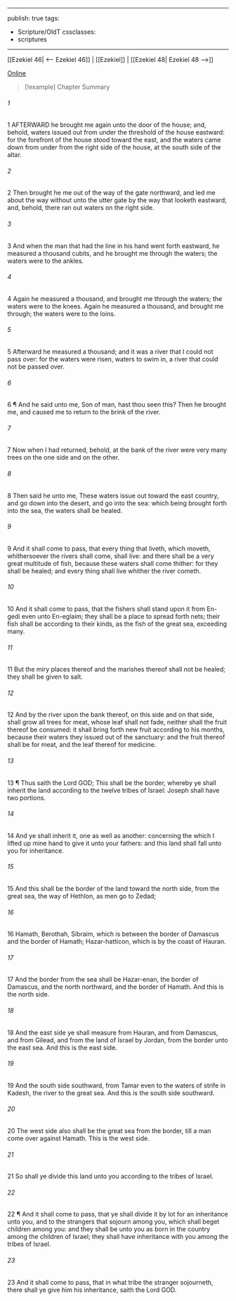 

---
publish: true
tags:
  - Scripture/OldT
cssclasses:
  - scriptures
---
[[Ezekiel 46| <-- Ezekiel 46]] | [[Ezekiel]] | [[Ezekiel 48| Ezekiel 48 -->]]

[Online](https://churchofjesuschrist.org/study/scriptures/ot/ezek/47?lang=eng)

>[!example] Chapter Summary
>
###### 1
1 AFTERWARD he brought me again unto the door of the house; and, behold, waters issued out from under the threshold of the house eastward: for the forefront of the house stood toward the east, and the waters came down from under from the right side of the house, at the south side of the altar.
###### 2
2 Then brought he me out of the way of the gate northward, and led me about the way without unto the utter gate by the way that looketh eastward; and, behold, there ran out waters on the right side.
###### 3
3 And when the man that had the line in his hand went forth eastward, he measured a thousand cubits, and he brought me through the waters; the waters were to the ankles.
###### 4
4 Again he measured a thousand, and brought me through the waters; the waters were to the knees.  Again he measured a thousand, and brought me through; the waters were to the loins.
###### 5
5 Afterward he measured a thousand; and it was a river that I could not pass over: for the waters were risen, waters to swim in, a river that could not be passed over.
###### 6
6 ¶ And he said unto me, Son of man, hast thou seen this?  Then he brought me, and caused me to return to the brink of the river.
###### 7
7 Now when I had returned, behold, at the bank of the river were very many trees on the one side and on the other.
###### 8
8 Then said he unto me, These waters issue out toward the east country, and go down into the desert, and go into the sea: which being brought forth into the sea, the waters shall be healed.
###### 9
9 And it shall come to pass, that every thing that liveth, which moveth, whithersoever the rivers shall come, shall live: and there shall be a very great multitude of fish, because these waters shall come thither: for they shall be healed; and every thing shall live whither the river cometh.
###### 10
10 And it shall come to pass, that the fishers shall stand upon it from En-gedi even unto En-eglaim; they shall be a place to spread forth nets; their fish shall be according to their kinds, as the fish of the great sea, exceeding many.
###### 11
11 But the miry places thereof and the marishes thereof shall not be healed; they shall be given to salt.
###### 12
12 And by the river upon the bank thereof, on this side and on that side, shall grow all trees for meat, whose leaf shall not fade, neither shall the fruit thereof be consumed: it shall bring forth new fruit according to his months, because their waters they issued out of the sanctuary: and the fruit thereof shall be for meat, and the leaf thereof for medicine.
###### 13
13 ¶ Thus saith the Lord GOD; This shall be the border, whereby ye shall inherit the land according to the twelve tribes of Israel: Joseph shall have two portions.
###### 14
14 And ye shall inherit it, one as well as another: concerning the which I lifted up mine hand to give it unto your fathers: and this land shall fall unto you for inheritance.
###### 15
15 And this shall be the border of the land toward the north side, from the great sea, the way of Hethlon, as men go to Zedad;
###### 16
16 Hamath, Berothah, Sibraim, which is between the border of Damascus and the border of Hamath; Hazar-hatticon, which is by the coast of Hauran.
###### 17
17 And the border from the sea shall be Hazar-enan, the border of Damascus, and the north northward, and the border of Hamath.  And this is the north side.
###### 18
18 And the east side ye shall measure from Hauran, and from Damascus, and from Gilead, and from the land of Israel by Jordan, from the border unto the east sea.  And this is the east side.
###### 19
19 And the south side southward, from Tamar even to the waters of strife in Kadesh, the river to the great sea.  And this is the south side southward.
###### 20
20 The west side also shall be the great sea from the border, till a man come over against Hamath.  This is the west side.
###### 21
21 So shall ye divide this land unto you according to the tribes of Israel.
###### 22
22 ¶ And it shall come to pass, that ye shall divide it by lot for an inheritance unto you, and to the strangers that sojourn among you, which shall beget children among you: and they shall be unto you as born in the country among the children of Israel; they shall have inheritance with you among the tribes of Israel.
###### 23
23 And it shall come to pass, that in what tribe the stranger sojourneth, there shall ye give him his inheritance, saith the Lord GOD.



